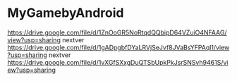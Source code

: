 # MyGamebyAndroid
https://drive.google.com/file/d/1ZnOoGR5NoRtqdQQbipD64VZuiO4NFAAG/view?usp=sharing
nextver
https://drive.google.com/file/d/1gADpgbfDYaLRVjSeJvf8JVaBsYFPAql1/view?usp=sharing
nextver
https://drive.google.com/file/d/1vXGfSXxgDuQTSbUpkPkJsrSNSvh9461S/view?usp=sharing
